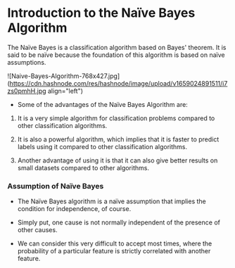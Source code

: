 # Introduction to the Naïve Bayes Algorithm

The Naïve Bayes is a classification algorithm based on Bayes' theorem. It is said to be naïve because the foundation of this algorithm is based on naïve assumptions.


![Naive-Bayes-Algorithm-768x427.jpg](https://cdn.hashnode.com/res/hashnode/image/upload/v1659024891511/i7zs0pmhH.jpg align="left")

- Some of the advantages of the Naïve Bayes Algorithm are:


1. It is a very simple algorithm for classification problems compared to other classification algorithms.

2. It is also a powerful algorithm, which implies that it is faster to predict labels using it compared to other classification algorithms.

3. Another advantage of using it is that it can also give better results on small datasets compared to other algorithms.


### Assumption of Naïve Bayes 

- The Naïve Bayes algorithm is a naïve assumption that implies the condition for independence, of course.

- Simply put, one cause is not normally independent of the presence of other causes.

- We can consider this very difficult to accept most times, where the probability of a particular feature is strictly correlated with another feature.

